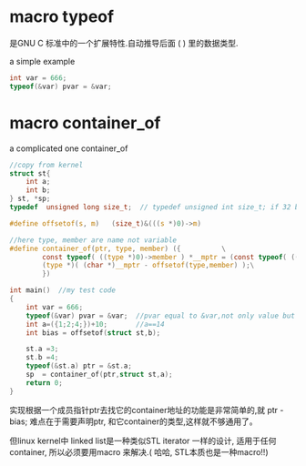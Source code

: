 # macro typeof 
是GNU C 标准中的一个扩展特性.自动推导后面 ( ) 里的数据类型.

a simple example
```C
int var = 666;
typeof(&var) pvar = &var;

```
# macro container_of
a complicated one container_of
```C
//copy from kernel
struct st{
    int a;
    int b;
} st, *sp;
typedef  unsigned long size_t;  // typedef unsigned int size_t; if 32 bit

#define offsetof(s, m)   (size_t)&(((s *)0)->m) 

//here type, member are name not variable
#define container_of(ptr, type, member) ({          \
        const typeof( ((type *)0)->member ) *__mptr = (const typeof( ((type *)0)->member ) *)(ptr); \
        (type *)( (char *)__mptr - offsetof(type,member) );\
        })

int main()  //my test code
{
    int var = 666;
    typeof(&var) pvar = &var;  //pvar equal to &var,not only value but type
    int a=({1;2;4;})+10;       //a==14
    int bias = offsetof(struct st,b);

    st.a =3;
    st.b =4;
    typeof(&st.a) ptr = &st.a;
    sp  = container_of(ptr,struct st,a);
    return 0;
}

```
实现根据一个成员指针ptr去找它的container地址的功能是非常简单的,就 ptr - bias; 难点在于需要声明ptr, 和它container的类型,这样就不够通用了。

但linux kernel中 linked list是一种类似STL iterator 一样的设计, 适用于任何container, 所以必须要用macro 来解决.( 哈哈, STL本质也是一种macro!!)

